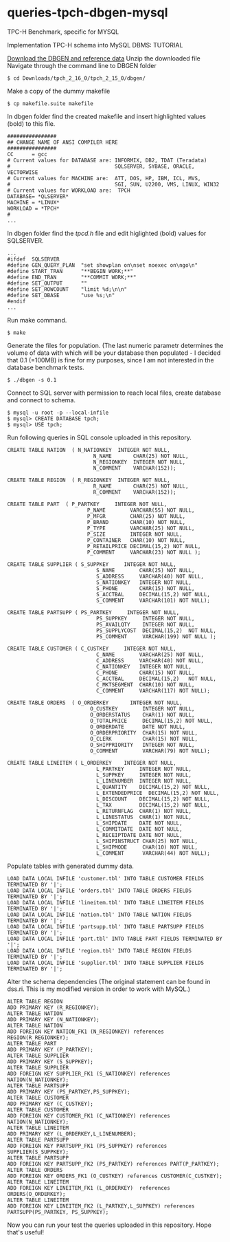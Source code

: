# queries-tpch-dbgen-mysql
TPC-H Benchmark, specific for MYSQL

Implementation TPC-H schema into MySQL DBMS: TUTORIAL

[Download the DBGEN and reference data](http://www.tpc.org/tpch/spec/tpch_2_16_0.zip)
Unzip the downloaded file
Navigate through the command line to DBGEN folder
```
$ cd Downloads/tpch_2_16_0/tpch_2_15_0/dbgen/
```

Make a copy of the dummy makefile
```
$ cp makefile.suite makefile
```

In dbgen folder find the created makefile and insert highlighted values (bold) to this file.
```
################
## CHANGE NAME OF ANSI COMPILER HERE
################
CC      = gcc
# Current values for DATABASE are: INFORMIX, DB2, TDAT (Teradata)
#                                  SQLSERVER, SYBASE, ORACLE, VECTORWISE
# Current values for MACHINE are:  ATT, DOS, HP, IBM, ICL, MVS,
#                                  SGI, SUN, U2200, VMS, LINUX, WIN32
# Current values for WORKLOAD are:  TPCH
DATABASE= *QLSERVER*
MACHINE = *LINUX*
WORKLOAD = *TPCH*
#
...
```

In dbgen folder find the *tpcd.h* file and edit higlighted (bold) values for SQLSERVER.
```
...
#ifdef  SQLSERVER
#define GEN_QUERY_PLAN  "set showplan on\nset noexec on\ngo\n"
#define START_TRAN      "**BEGIN WORK;**"
#define END_TRAN        "**COMMIT WORK;**"
#define SET_OUTPUT      ""
#define SET_ROWCOUNT    "limit %d;\n\n"
#define SET_DBASE       "use %s;\n"
#endif
...
```

Run make command.
```
$ make
```

Generate the files for population. (The last numeric parametr determines the volume of data with which will be your database then populated - I decided that 0.1 (=100MB) is fine for my purposes, since I am not interested in the database benchmark tests.
```
$ ./dbgen -s 0.1
```

Connect to SQL server with permission to reach local files, create database and connect to schema.
```
$ mysql -u root -p --local-infile
$ mysql> CREATE DATABASE tpch;
$ mysql> USE tpch;
```

Run following queries in SQL console uploaded in this repository.
```
CREATE TABLE NATION  ( N_NATIONKEY  INTEGER NOT NULL,
                            N_NAME       CHAR(25) NOT NULL,
                            N_REGIONKEY  INTEGER NOT NULL,
                            N_COMMENT    VARCHAR(152));

CREATE TABLE REGION  ( R_REGIONKEY  INTEGER NOT NULL,
                            R_NAME       CHAR(25) NOT NULL,
                            R_COMMENT    VARCHAR(152));

CREATE TABLE PART  ( P_PARTKEY     INTEGER NOT NULL,
                          P_NAME        VARCHAR(55) NOT NULL,
                          P_MFGR        CHAR(25) NOT NULL,
                          P_BRAND       CHAR(10) NOT NULL,
                          P_TYPE        VARCHAR(25) NOT NULL,
                          P_SIZE        INTEGER NOT NULL,
                          P_CONTAINER   CHAR(10) NOT NULL,
                          P_RETAILPRICE DECIMAL(15,2) NOT NULL,
                          P_COMMENT     VARCHAR(23) NOT NULL );

CREATE TABLE SUPPLIER ( S_SUPPKEY     INTEGER NOT NULL,
                             S_NAME        CHAR(25) NOT NULL,
                             S_ADDRESS     VARCHAR(40) NOT NULL,
                             S_NATIONKEY   INTEGER NOT NULL,
                             S_PHONE       CHAR(15) NOT NULL,
                             S_ACCTBAL     DECIMAL(15,2) NOT NULL,
                             S_COMMENT     VARCHAR(101) NOT NULL);

CREATE TABLE PARTSUPP ( PS_PARTKEY     INTEGER NOT NULL,
                             PS_SUPPKEY     INTEGER NOT NULL,
                             PS_AVAILQTY    INTEGER NOT NULL,
                             PS_SUPPLYCOST  DECIMAL(15,2)  NOT NULL,
                             PS_COMMENT     VARCHAR(199) NOT NULL );

CREATE TABLE CUSTOMER ( C_CUSTKEY     INTEGER NOT NULL,
                             C_NAME        VARCHAR(25) NOT NULL,
                             C_ADDRESS     VARCHAR(40) NOT NULL,
                             C_NATIONKEY   INTEGER NOT NULL,
                             C_PHONE       CHAR(15) NOT NULL,
                             C_ACCTBAL     DECIMAL(15,2)   NOT NULL,
                             C_MKTSEGMENT  CHAR(10) NOT NULL,
                             C_COMMENT     VARCHAR(117) NOT NULL);

CREATE TABLE ORDERS  ( O_ORDERKEY       INTEGER NOT NULL,
                           O_CUSTKEY        INTEGER NOT NULL,
                           O_ORDERSTATUS    CHAR(1) NOT NULL,
                           O_TOTALPRICE     DECIMAL(15,2) NOT NULL,
                           O_ORDERDATE      DATE NOT NULL,
                           O_ORDERPRIORITY  CHAR(15) NOT NULL,
                           O_CLERK          CHAR(15) NOT NULL,
                           O_SHIPPRIORITY   INTEGER NOT NULL,
                           O_COMMENT        VARCHAR(79) NOT NULL);

CREATE TABLE LINEITEM ( L_ORDERKEY    INTEGER NOT NULL,
                             L_PARTKEY     INTEGER NOT NULL,
                             L_SUPPKEY     INTEGER NOT NULL,
                             L_LINENUMBER  INTEGER NOT NULL,
                             L_QUANTITY    DECIMAL(15,2) NOT NULL,
                             L_EXTENDEDPRICE  DECIMAL(15,2) NOT NULL,
                             L_DISCOUNT    DECIMAL(15,2) NOT NULL,
                             L_TAX         DECIMAL(15,2) NOT NULL,
                             L_RETURNFLAG  CHAR(1) NOT NULL,
                             L_LINESTATUS  CHAR(1) NOT NULL,
                             L_SHIPDATE    DATE NOT NULL,
                             L_COMMITDATE  DATE NOT NULL,
                             L_RECEIPTDATE DATE NOT NULL,
                             L_SHIPINSTRUCT CHAR(25) NOT NULL,
                             L_SHIPMODE     CHAR(10) NOT NULL,
                             L_COMMENT      VARCHAR(44) NOT NULL);
```

Populate tables with generated dummy data.
```
LOAD DATA LOCAL INFILE 'customer.tbl' INTO TABLE CUSTOMER FIELDS TERMINATED BY '|';
LOAD DATA LOCAL INFILE 'orders.tbl' INTO TABLE ORDERS FIELDS TERMINATED BY '|';
LOAD DATA LOCAL INFILE 'lineitem.tbl' INTO TABLE LINEITEM FIELDS TERMINATED BY '|';
LOAD DATA LOCAL INFILE 'nation.tbl' INTO TABLE NATION FIELDS TERMINATED BY '|';
LOAD DATA LOCAL INFILE 'partsupp.tbl' INTO TABLE PARTSUPP FIELDS TERMINATED BY '|';
LOAD DATA LOCAL INFILE 'part.tbl' INTO TABLE PART FIELDS TERMINATED BY '|';
LOAD DATA LOCAL INFILE 'region.tbl' INTO TABLE REGION FIELDS TERMINATED BY '|';
LOAD DATA LOCAL INFILE 'supplier.tbl' INTO TABLE SUPPLIER FIELDS TERMINATED BY '|';
```

Alter the schema dependencies (The original statement can be found in dss.ri. This is my modified version in order to work with MySQL.)

```
ALTER TABLE REGION
ADD PRIMARY KEY (R_REGIONKEY);
ALTER TABLE NATION
ADD PRIMARY KEY (N_NATIONKEY);
ALTER TABLE NATION
ADD FOREIGN KEY NATION_FK1 (N_REGIONKEY) references REGION(R_REGIONKEY);
ALTER TABLE PART
ADD PRIMARY KEY (P_PARTKEY);
ALTER TABLE SUPPLIER
ADD PRIMARY KEY (S_SUPPKEY);
ALTER TABLE SUPPLIER
ADD FOREIGN KEY SUPPLIER_FK1 (S_NATIONKEY) references NATION(N_NATIONKEY);
ALTER TABLE PARTSUPP
ADD PRIMARY KEY (PS_PARTKEY,PS_SUPPKEY);
ALTER TABLE CUSTOMER
ADD PRIMARY KEY (C_CUSTKEY);
ALTER TABLE CUSTOMER
ADD FOREIGN KEY CUSTOMER_FK1 (C_NATIONKEY) references NATION(N_NATIONKEY);
ALTER TABLE LINEITEM
ADD PRIMARY KEY (L_ORDERKEY,L_LINENUMBER);
ALTER TABLE PARTSUPP
ADD FOREIGN KEY PARTSUPP_FK1 (PS_SUPPKEY) references SUPPLIER(S_SUPPKEY);
ALTER TABLE PARTSUPP
ADD FOREIGN KEY PARTSUPP_FK2 (PS_PARTKEY) references PART(P_PARTKEY);
ALTER TABLE ORDERS
ADD FOREIGN KEY ORDERS_FK1 (O_CUSTKEY) references CUSTOMER(C_CUSTKEY);
ALTER TABLE LINEITEM
ADD FOREIGN KEY LINEITEM_FK1 (L_ORDERKEY)  references ORDERS(O_ORDERKEY);
ALTER TABLE LINEITEM
ADD FOREIGN KEY LINEITEM_FK2 (L_PARTKEY,L_SUPPKEY) references PARTSUPP(PS_PARTKEY, PS_SUPPKEY);
```

Now you can run your test the queries uploaded in this repository.
Hope that's useful!
